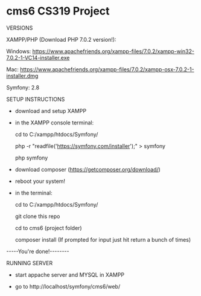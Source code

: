 # cms6 CS319 Project

VERSIONS

XAMPP/PHP (Download PHP 7.0.2 version!):

Windows: https://www.apachefriends.org/xampp-files/7.0.2/xampp-win32-7.0.2-1-VC14-installer.exe

Mac: https://www.apachefriends.org/xampp-files/7.0.2/xampp-osx-7.0.2-1-installer.dmg

Symfony: 2.8

SETUP INSTRUCTIONS

- download and setup XAMPP

- in the XAMPP console terminal:

	cd to C:/xampp/htdocs/Symfony/

	php -r "readfile('https://symfony.com/installer');" > symfony

	php symfony

- download composer (https://getcomposer.org/download/)

- reboot your system!

- in the terminal:

	cd to C:/xampp/htdocs/Symfony/

	git clone this repo

	cd to cms6 (project folder)

	composer install (If prompted for input just hit return a bunch of times)

-----You're done!--------

RUNNING SERVER

- start appache server and MYSQL in XAMPP 

- go to http://localhost/symfony/cms6/web/

